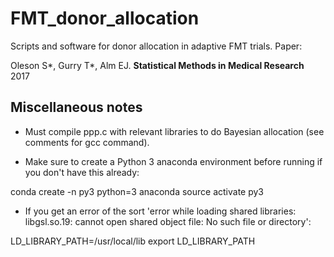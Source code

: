 # FMT_donor_allocation
Scripts and software for donor allocation in adaptive FMT trials.  Paper:

Oleson S*, Gurry T*, Alm EJ.  __Statistical Methods in Medical Research__ 2017

## Miscellaneous notes

* Must compile ppp.c with relevant libraries to do Bayesian allocation (see comments for gcc command).

* Make sure to create a Python 3 anaconda environment before running if you don't have this already:

conda create -n py3 python=3 anaconda
source activate py3

* If you get an error of the sort 'error while loading shared libraries: libgsl.so.19: cannot open shared object file: No such file or directory':

LD_LIBRARY_PATH=/usr/local/lib
export LD_LIBRARY_PATH


